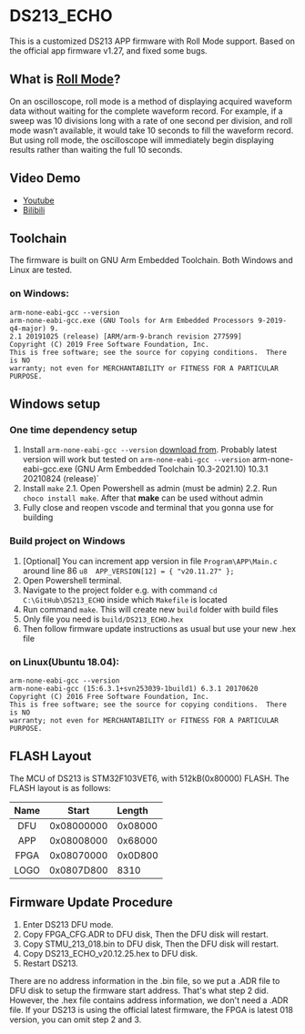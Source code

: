 # DS213_ECHO

This is a customized DS213 APP firmware with Roll Mode support. Based on the official app
firmware v1.27, and fixed some bugs.

## What is [Roll Mode](https://www.sweetwater.com/insync/roll-mode/)?

On an oscilloscope, roll mode is a method of displaying acquired waveform data without
waiting for the complete waveform record. For example, if a sweep was 10 divisions long
with a rate of one second per division, and roll mode wasn’t available, it would take 10
seconds to fill the waveform record. But using roll mode, the oscilloscope will immediately
begin displaying results rather than waiting the full 10 seconds.

## Video Demo

- [Youtube](https://youtu.be/iGE-QNMqRk0)
- [Bilibili](https://www.bilibili.com/video/BV1QA411x7YX)

## Toolchain

The firmware is built on GNU Arm Embedded Toolchain. Both Windows and Linux are tested.

###  on Windows:

```
arm-none-eabi-gcc --version
arm-none-eabi-gcc.exe (GNU Tools for Arm Embedded Processors 9-2019-q4-major) 9.
2.1 20191025 (release) [ARM/arm-9-branch revision 277599]
Copyright (C) 2019 Free Software Foundation, Inc.
This is free software; see the source for copying conditions.  There is NO
warranty; not even for MERCHANTABILITY or FITNESS FOR A PARTICULAR PURPOSE.
```

## Windows setup
### One time dependency setup
1. Install `arm-none-eabi-gcc --version` [download from](https://developer.arm.com/downloads/-/gnu-rm). Probably latest version will work but tested on `arm-none-eabi-gcc --version` arm-none-eabi-gcc.exe (GNU Arm Embedded Toolchain 10.3-2021.10) 10.3.1 20210824 (release)`
2. Install `make`
  2.1. Open Powershell as admin (must be admin)
  2.2. Run `choco install make`. After that **make** can be used without admin
1. Fully close and reopen vscode and terminal that you gonna use for building

### Build project on Windows

1. [Optional] You can increment app version in file `Program\APP\Main.c` around line 86 `u8  APP_VERSION[12] = { "v20.11.27" };`
2. Open Powershell terminal.
3. Navigate to the project folder e.g. with command `cd C:\GitHub\DS213_ECHO` inside which `Makefile` is located
4. Run command `make`. This will create new `build` folder with build files
5. Only file you need is `build/DS213_ECHO.hex` 
6. Then follow firmware update instructions as usual but use your new .hex file


### on Linux(Ubuntu 18.04):

```
arm-none-eabi-gcc --version
arm-none-eabi-gcc (15:6.3.1+svn253039-1build1) 6.3.1 20170620
Copyright (C) 2016 Free Software Foundation, Inc.
This is free software; see the source for copying conditions.  There is NO
warranty; not even for MERCHANTABILITY or FITNESS FOR A PARTICULAR PURPOSE.
```

## FLASH Layout

The MCU of DS213 is STM32F103VET6, with 512kB(0x80000) FLASH. The FLASH layout is as follows:

| Name | Start      | Length  |
|:----:|:----------:|:--------|
| DFU  | 0x08000000 | 0x08000 |
| APP  | 0x08008000 | 0x68000 |
| FPGA | 0x08070000 | 0x0D800 |
| LOGO | 0x0807D800 | 8310    |

## Firmware Update Procedure

1. Enter DS213 DFU mode.
2. Copy FPGA_CFG.ADR to DFU disk, Then the DFU disk will restart.
3. Copy STMU_213_018.bin to DFU disk, Then the DFU disk will restart.
4. Copy DS213_ECHO_v20.12.25.hex to DFU disk.
5. Restart DS213.

There are no address information in the .bin file, so we put a .ADR file to DFU disk to setup the firmware start address.
That's what step 2 did. However, the .hex file contains address information, we don't need a .ADR file.
If your DS213 is using the official latest firmware, the FPGA is latest 018 version, you can omit step 2 and 3.
